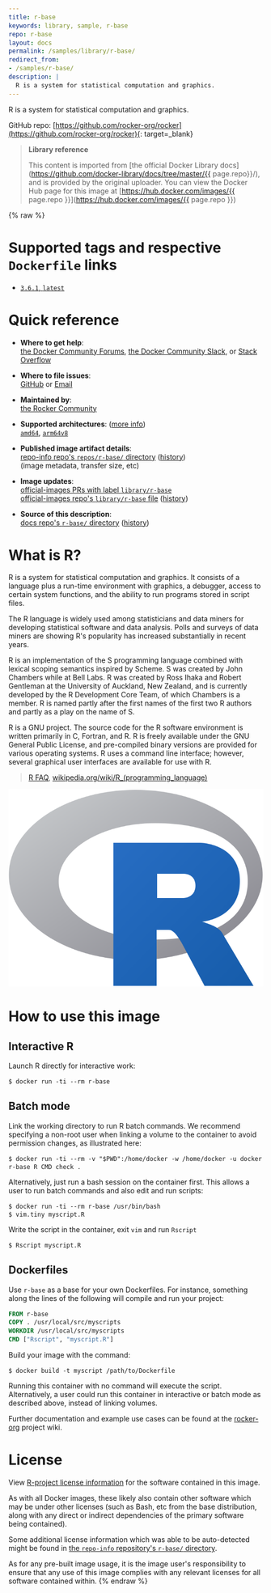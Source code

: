 ```yaml
---
title: r-base
keywords: library, sample, r-base
repo: r-base
layout: docs
permalink: /samples/library/r-base/
redirect_from:
- /samples/r-base/
description: |
  R is a system for statistical computation and graphics.
---
```


R is a system for statistical computation and graphics.


GitHub repo: [https://github.com/rocker-org/rocker](https://github.com/rocker-org/rocker){: target=_blank}

> **Library reference**
>
> This content is imported from
> [the official Docker Library docs](https://github.com/docker-library/docs/tree/master/{{ page.repo}}/),
> and is provided by the original uploader. You can view the Docker Hub page for this image at
> [https://hub.docker.com/images/{{ page.repo }}](https://hub.docker.com/images/{{ page.repo }})

<!-- content begin -->
{% raw %}
<!--

********************************************************************************

WARNING:

    DO NOT EDIT "r-base/README.md"

    IT IS AUTO-GENERATED

    (from the other files in "r-base/" combined with a set of templates)

********************************************************************************

-->

# Supported tags and respective `Dockerfile` links

-	[`3.6.1`, `latest`](https://github.com/rocker-org/rocker/blob/919df9809c677916100cf837be687f6704d6b1b1/r-base/Dockerfile)

# Quick reference

-	**Where to get help**:  
	[the Docker Community Forums](https://forums.docker.com/), [the Docker Community Slack](https://blog.docker.com/2016/11/introducing-docker-community-directory-docker-community-slack/), or [Stack Overflow](https://stackoverflow.com/search?tab=newest&q=docker)

-	**Where to file issues**:  
	[GitHub](https://github.com/rocker-org/rocker/issues) or [Email](mailto:rocker-maintainers@eddelbuettel.com)

-	**Maintained by**:  
	[the Rocker Community](https://github.com/rocker-org/rocker)

-	**Supported architectures**: ([more info](https://github.com/docker-library/official-images#architectures-other-than-amd64))  
	[`amd64`](https://hub.docker.com/r/amd64/r-base/), [`arm64v8`](https://hub.docker.com/r/arm64v8/r-base/)

-	**Published image artifact details**:  
	[repo-info repo's `repos/r-base/` directory](https://github.com/docker-library/repo-info/blob/master/repos/r-base) ([history](https://github.com/docker-library/repo-info/commits/master/repos/r-base))  
	(image metadata, transfer size, etc)

-	**Image updates**:  
	[official-images PRs with label `library/r-base`](https://github.com/docker-library/official-images/pulls?q=label%3Alibrary%2Fr-base)  
	[official-images repo's `library/r-base` file](https://github.com/docker-library/official-images/blob/master/library/r-base) ([history](https://github.com/docker-library/official-images/commits/master/library/r-base))

-	**Source of this description**:  
	[docs repo's `r-base/` directory](https://github.com/docker-library/docs/tree/master/r-base) ([history](https://github.com/docker-library/docs/commits/master/r-base))

# What is R?

R is a system for statistical computation and graphics. It consists of a language plus a run-time environment with graphics, a debugger, access to certain system functions, and the ability to run programs stored in script files.

The R language is widely used among statisticians and data miners for developing statistical software and data analysis. Polls and surveys of data miners are showing R's popularity has increased substantially in recent years.

R is an implementation of the S programming language combined with lexical scoping semantics inspired by Scheme. S was created by John Chambers while at Bell Labs. R was created by Ross Ihaka and Robert Gentleman at the University of Auckland, New Zealand, and is currently developed by the R Development Core Team, of which Chambers is a member. R is named partly after the first names of the first two R authors and partly as a play on the name of S.

R is a GNU project. The source code for the R software environment is written primarily in C, Fortran, and R. R is freely available under the GNU General Public License, and pre-compiled binary versions are provided for various operating systems. R uses a command line interface; however, several graphical user interfaces are available for use with R.

> [R FAQ](http://cran.r-project.org/doc/FAQ/R-FAQ.html#What-is-R_003f), [wikipedia.org/wiki/R_(programming_language)](http://en.wikipedia.org/wiki/R_%28programming_language%29)

![logo](https://raw.githubusercontent.com/docker-library/docs/878d695448f08584e0b90a88fb60614e4c346d6e/r-base/logo.png)

# How to use this image

## Interactive R

Launch R directly for interactive work:

```console
$ docker run -ti --rm r-base
```

## Batch mode

Link the working directory to run R batch commands. We recommend specifying a non-root user when linking a volume to the container to avoid permission changes, as illustrated here:

```console
$ docker run -ti --rm -v "$PWD":/home/docker -w /home/docker -u docker r-base R CMD check .
```

Alternatively, just run a bash session on the container first. This allows a user to run batch commands and also edit and run scripts:

```console
$ docker run -ti --rm r-base /usr/bin/bash
$ vim.tiny myscript.R
```

Write the script in the container, exit `vim` and run `Rscript`

```console
$ Rscript myscript.R
```

## Dockerfiles

Use `r-base` as a base for your own Dockerfiles. For instance, something along the lines of the following will compile and run your project:

```dockerfile
FROM r-base
COPY . /usr/local/src/myscripts
WORKDIR /usr/local/src/myscripts
CMD ["Rscript", "myscript.R"]
```

Build your image with the command:

```console
$ docker build -t myscript /path/to/Dockerfile
```

Running this container with no command will execute the script. Alternatively, a user could run this container in interactive or batch mode as described above, instead of linking volumes.

Further documentation and example use cases can be found at the [rocker-org](https://github.com/rocker-org/rocker/wiki) project wiki.

# License

View [R-project license information](http://www.r-project.org/Licenses/) for the software contained in this image.

As with all Docker images, these likely also contain other software which may be under other licenses (such as Bash, etc from the base distribution, along with any direct or indirect dependencies of the primary software being contained).

Some additional license information which was able to be auto-detected might be found in [the `repo-info` repository's `r-base/` directory](https://github.com/docker-library/repo-info/tree/master/repos/r-base).

As for any pre-built image usage, it is the image user's responsibility to ensure that any use of this image complies with any relevant licenses for all software contained within.
{% endraw %}
